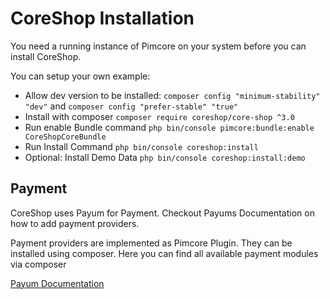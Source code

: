 # CoreShop Installation

You need a running instance of Pimcore on your system before you can install CoreShop. 

You can setup your own example:
 - Allow dev version to be installed: ```composer config "minimum-stability" "dev"``` and ```composer config "prefer-stable" "true"```
 - Install with composer ```composer require coreshop/core-shop ^3.0```
 - Run enable Bundle command
    ```php bin/console pimcore:bundle:enable CoreShopCoreBundle```
 - Run Install Command
    `php bin/console coreshop:install`
 - Optional: Install Demo Data `php bin/console coreshop:install:demo`

## Payment
CoreShop uses Payum for Payment. Checkout Payums Documentation on how to add payment providers.

Payment providers are implemented as Pimcore Plugin. They can be installed using composer. Here you can find all available payment modules via composer

[Payum Documentation](https://github.com/Payum/Payum/blob/master/docs/index.md#symfony-payum-bundle)

